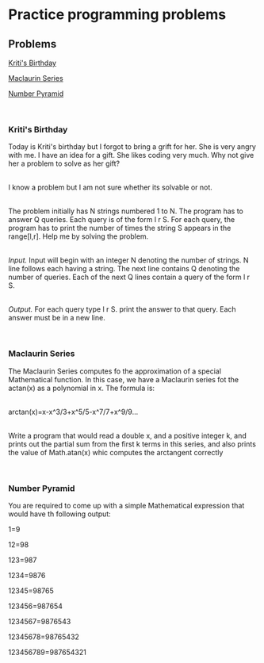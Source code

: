 # Practice programming problems
<h2>Problems</h2>
<a href="https://github.com/FrancisPepito/practice-programming-problems#kriti">Kriti's Birthday</a><p>
<a href="https://github.com/FrancisPepito/practice-programming-problems#maclaurin">Maclaurin Series</a><p>
<a href="https://github.com/FrancisPepito/practice-programming-problems#pyramid">Number Pyramid</a><p>
</br>

<a name="kriti"></a>
<h3>Kriti's Birthday</h3>
Today is Kriti's birthday but I forgot to bring a grift for her. She is very angry with me. I have an idea for a gift. She likes coding very much. Why not give her a problem to solve as her gift?<p>
</br>
I know a problem but I am not sure whether its solvable or not.<p>
</br>
The problem initially has N strings numbered 1 to N. The program has to answer Q queries. Each query is of the form l r S. For each query, the program has to print the number of times the string S appears in the range[l,r]. Help me by solving the problem.<p>
</br>
<i>Input. </i>Input will begin with an integer N denoting the number of strings. N line follows each having a string. The next line contains Q denoting the number of queries. Each of the next Q lines contain a query of the form l r S.<p>
</br>
<i>Output. </i>For each query type l r S. print the answer to that query. Each answer must be in a new line.<p>
</br>

<a name="maclaurin"></a>
<h3>Maclaurin Series</h3>
The Maclaurin Series computes fo the approximation of a special Mathematical function. In this case, we have a Maclaurin series fot the actan(x) as a polynomial in x. The formula is: <p>
</br>
arctan(x)=x-x^3/3+x^5/5-x^7/7+x^9/9... <p>
</br>
Write a program that would read a double x, and a positive integer k, and prints out the partial sum from the first k terms in this series, and also prints the value of Math.atan(x) whic computes the arctangent correctly<p>
</br>

<a name="pyramid"></a>
<h3>Number Pyramid</h3>
You are required to come up with a simple Mathematical expression that would have th following output:<p>
        1=9<p>
       12=98<p>
      123=987<p>
     1234=9876<p>
    12345=98765<p>
   123456=987654<p>
  1234567=9876543<p>
 12345678=98765432<p>
123456789=987654321
